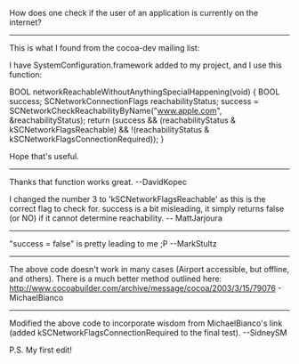 

How does one check if the user of an application is currently on the internet?

----

This is what I found from the cocoa-dev mailing list:

I have SystemConfiguration.framework added to my project, and I use this function:

    
BOOL networkReachableWithoutAnythingSpecialHappening(void) {
	BOOL success;
	SCNetworkConnectionFlags reachabilityStatus;
	success = SCNetworkCheckReachabilityByName("www.apple.com",
                                               &reachabilityStatus);
	return (success && (reachabilityStatus & kSCNetworkFlagsReachable) && !(reachabilityStatus & kSCNetworkFlagsConnectionRequired));
}


Hope that's useful.

----

Thanks that function works great. --DavidKopec

I changed the number 3 to 'kSCNetworkFlagsReachable' as this is the correct flag to check for.  success is a bit misleading, it simply returns false (or NO) if it cannot determine reachability. -- MattJarjoura

----

"success = false"  is pretty leading to me ;P --MarkStultz

----

The above code doesn't work in many cases (Airport accessible, but offline, and others). There is a much better method outlined here: http://www.cocoabuilder.com/archive/message/cocoa/2003/3/15/79076 - MichaelBianco

----

Modified the above code to incorporate wisdom from MichaelBianco's link (added kSCNetworkFlagsConnectionRequired to the final test). --SidneySM

P.S. My first edit!
